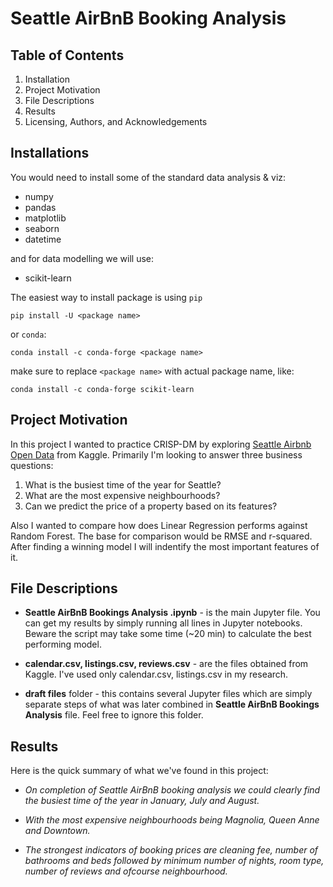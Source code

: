 # Seattle AirBnB Booking Analysis

## Table of Contents
1. Installation
2. Project Motivation
3. File Descriptions
4. Results
5. Licensing, Authors, and Acknowledgements

## Installations
You would need to install some of the standard data analysis & viz:

- numpy
- pandas
- matplotlib
- seaborn
- datetime

and for data modelling we will use:

- scikit-learn

The easiest way to install package is using `pip`

`pip install -U <package name>`

or `conda`:

`conda install -c conda-forge <package name>`

make sure to replace `<package name>` with actual package name, like:

`conda install -c conda-forge scikit-learn`

## Project Motivation

In this project I wanted to practice CRISP-DM by exploring [Seattle Airbnb Open Data](https://www.kaggle.com/airbnb/seattle) from Kaggle. Primarily I'm looking to answer three business questions:

1. What is the busiest time of the year for Seattle?
2. What are the most expensive neighbourhoods?
3. Can we predict the price of a property based on its features?

Also I wanted to compare how does Linear Regression performs against Random Forest. The base for comparison would be RMSE and r-squared. After finding a winning model I will indentify the most important features of it.

## File Descriptions

- **Seattle AirBnB Bookings Analysis .ipynb** - is the main Jupyter file. You can get my results by simply running all lines in Jupyter notebooks. Beware the script may take some time (~20 min) to calculate the best performing model.

- **calendar.csv, listings.csv, reviews.csv** - are the files obtained from Kaggle. I've used only  calendar.csv, listings.csv in my research.

- **draft files** folder - this contains several Jupyter files which are simply separate steps of what was later combined in  **Seattle AirBnB Bookings Analysis** file. Feel free to ignore this folder.

## Results

Here is the quick summary of what we've found in this project:

 - _On completion of Seattle AirBnB booking analysis we could clearly find the busiest time of the year in January, July and August._

- _With the most expensive neighbourhoods being Magnolia, Queen Anne and Downtown._

- _The strongest indicators of booking prices are cleaning fee, number of bathrooms and beds followed by minimum number of nights, room type, number of reviews and ofcourse neighbourhood._
